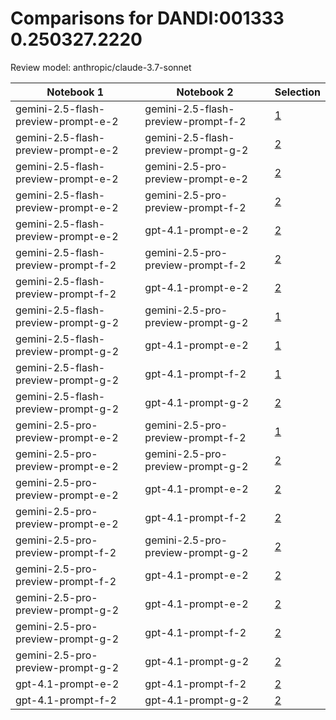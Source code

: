 # Comparisons for DANDI:001333 0.250327.2220

Review model: anthropic/claude-3.7-sonnet

| Notebook 1 | Notebook 2 | Selection |
|------------|------------|----------|
| gemini-2.5-flash-preview-prompt-e-2 | gemini-2.5-flash-preview-prompt-f-2 | [1](gemini-2.5-flash-preview-prompt-e-2/comparisons/gemini-2.5-flash-preview-prompt-f-2/comparison_thinking.md) |
| gemini-2.5-flash-preview-prompt-e-2 | gemini-2.5-flash-preview-prompt-g-2 | [2](gemini-2.5-flash-preview-prompt-e-2/comparisons/gemini-2.5-flash-preview-prompt-g-2/comparison_thinking.md) |
| gemini-2.5-flash-preview-prompt-e-2 | gemini-2.5-pro-preview-prompt-e-2 | [2](gemini-2.5-flash-preview-prompt-e-2/comparisons/gemini-2.5-pro-preview-prompt-e-2/comparison_thinking.md) |
| gemini-2.5-flash-preview-prompt-e-2 | gemini-2.5-pro-preview-prompt-f-2 | [2](gemini-2.5-flash-preview-prompt-e-2/comparisons/gemini-2.5-pro-preview-prompt-f-2/comparison_thinking.md) |
| gemini-2.5-flash-preview-prompt-e-2 | gpt-4.1-prompt-e-2 | [2](gemini-2.5-flash-preview-prompt-e-2/comparisons/gpt-4.1-prompt-e-2/comparison_thinking.md) |
| gemini-2.5-flash-preview-prompt-f-2 | gemini-2.5-pro-preview-prompt-f-2 | [2](gemini-2.5-flash-preview-prompt-f-2/comparisons/gemini-2.5-pro-preview-prompt-f-2/comparison_thinking.md) |
| gemini-2.5-flash-preview-prompt-f-2 | gpt-4.1-prompt-e-2 | [2](gemini-2.5-flash-preview-prompt-f-2/comparisons/gpt-4.1-prompt-e-2/comparison_thinking.md) |
| gemini-2.5-flash-preview-prompt-g-2 | gemini-2.5-pro-preview-prompt-g-2 | [1](gemini-2.5-flash-preview-prompt-g-2/comparisons/gemini-2.5-pro-preview-prompt-g-2/comparison_thinking.md) |
| gemini-2.5-flash-preview-prompt-g-2 | gpt-4.1-prompt-e-2 | [1](gemini-2.5-flash-preview-prompt-g-2/comparisons/gpt-4.1-prompt-e-2/comparison_thinking.md) |
| gemini-2.5-flash-preview-prompt-g-2 | gpt-4.1-prompt-f-2 | [1](gemini-2.5-flash-preview-prompt-g-2/comparisons/gpt-4.1-prompt-f-2/comparison_thinking.md) |
| gemini-2.5-flash-preview-prompt-g-2 | gpt-4.1-prompt-g-2 | [2](gemini-2.5-flash-preview-prompt-g-2/comparisons/gpt-4.1-prompt-g-2/comparison_thinking.md) |
| gemini-2.5-pro-preview-prompt-e-2 | gemini-2.5-pro-preview-prompt-f-2 | [1](gemini-2.5-pro-preview-prompt-e-2/comparisons/gemini-2.5-pro-preview-prompt-f-2/comparison_thinking.md) |
| gemini-2.5-pro-preview-prompt-e-2 | gemini-2.5-pro-preview-prompt-g-2 | [2](gemini-2.5-pro-preview-prompt-e-2/comparisons/gemini-2.5-pro-preview-prompt-g-2/comparison_thinking.md) |
| gemini-2.5-pro-preview-prompt-e-2 | gpt-4.1-prompt-e-2 | [2](gemini-2.5-pro-preview-prompt-e-2/comparisons/gpt-4.1-prompt-e-2/comparison_thinking.md) |
| gemini-2.5-pro-preview-prompt-e-2 | gpt-4.1-prompt-f-2 | [2](gemini-2.5-pro-preview-prompt-e-2/comparisons/gpt-4.1-prompt-f-2/comparison_thinking.md) |
| gemini-2.5-pro-preview-prompt-f-2 | gemini-2.5-pro-preview-prompt-g-2 | [2](gemini-2.5-pro-preview-prompt-f-2/comparisons/gemini-2.5-pro-preview-prompt-g-2/comparison_thinking.md) |
| gemini-2.5-pro-preview-prompt-f-2 | gpt-4.1-prompt-e-2 | [2](gemini-2.5-pro-preview-prompt-f-2/comparisons/gpt-4.1-prompt-e-2/comparison_thinking.md) |
| gemini-2.5-pro-preview-prompt-g-2 | gpt-4.1-prompt-e-2 | [2](gemini-2.5-pro-preview-prompt-g-2/comparisons/gpt-4.1-prompt-e-2/comparison_thinking.md) |
| gemini-2.5-pro-preview-prompt-g-2 | gpt-4.1-prompt-f-2 | [2](gemini-2.5-pro-preview-prompt-g-2/comparisons/gpt-4.1-prompt-f-2/comparison_thinking.md) |
| gemini-2.5-pro-preview-prompt-g-2 | gpt-4.1-prompt-g-2 | [2](gemini-2.5-pro-preview-prompt-g-2/comparisons/gpt-4.1-prompt-g-2/comparison_thinking.md) |
| gpt-4.1-prompt-e-2 | gpt-4.1-prompt-f-2 | [2](gpt-4.1-prompt-e-2/comparisons/gpt-4.1-prompt-f-2/comparison_thinking.md) |
| gpt-4.1-prompt-f-2 | gpt-4.1-prompt-g-2 | [2](gpt-4.1-prompt-f-2/comparisons/gpt-4.1-prompt-g-2/comparison_thinking.md) |
